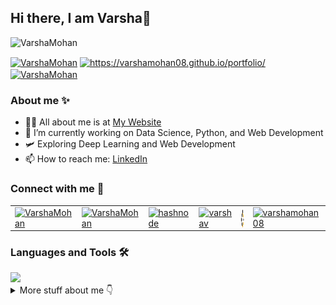 ## Hi there, I am Varsha👋

<!--
**varshamohan08/varshamohan08** is a ✨ _special_ ✨ repository because its `README.md` (this file) appears on your GitHub profile.

Here are some ideas to get you started:

- 🔭 I’m currently working on ...
- 🌱 I’m currently learning ...
- 👯 I’m looking to collaborate on ...
- 🤔 I’m looking for help with ...
- 💬 Ask me about ...
- 📫 How to reach me: ...
- 😄 Pronouns: ...
- ⚡ Fun fact: ...
-->



<p align="left"> <img src="https://komarev.com/ghpvc/?username=varshamohan08&label=Profile%20views&color=0e75b6&style=flat" alt="VarshaMohan" /> </p>

<a href="https://www.linkedin.com/in/varsha-mohan-496540196/" target="blank"><img align="center" src="https://img.shields.io/badge/-VarshaMohan-blue?style=flat-square&logo=Linkedin&logoColor=white&link=https://www.linkedin.com/in/varsha-mohan-496540196/" alt="VarshaMohan" height="20" width="100" /></a>
<a href="https://varshamohan08.github.io/portfolio/" target="blank"><img align="center" src="https://img.shields.io/badge/website-000000?style=for-the-badge&logo=About.me&logoColor=white&link=https://varshamohan08.github.io/portfolio/" alt="https://varshamohan08.github.io/portfolio/" height="20" width="90" /></a>
<a href="https://github.com/varshamohan08/" target="blank"><img align="center" src="https://img.shields.io/github/followers/varshamohan08?label=Follow&style=social&link=https://github.com/varshamohan08/" alt="VarshaMohan" height="20" width="90" /></a>

<!--
Banner code
<br>
    <img src="https://media.giphy.com/media/SWoSkN6DxTszqIKEqv/giphy.gif" alt="Coder GIF" width="500">
OR
    ![Banner](https://user-images.githubusercontent.com/29686102/122269982-7af63100-cefb-11eb-8ea0-b7a53bdf1cb9.png)
 </abc>
 -->

### About me :sparkles:

- 👨‍💻 All about me is at [My Website](https://varshamohan08.github.io/portfolio/)
- 🔭 I’m currently working on Data Science, Python, and Web Development
- 🛩️ Exploring Deep Learning and Web Development
- 📫 How to reach me: [LinkedIn](https://www.linkedin.com/in/varsha-mohan-496540196/)

 
<h3 align="left">Connect with me 🔗</h3>

<div>
  <table style="border-collapse: collapse; border: none;">
      <tr>
          <td style="border: none;">
             <a href="https://github.com/varshamohan08/" target="blank"><img align="center" src="https://skillicons.dev/icons?i=github" alt="VarshaMohan" height="30" width="40" /></a>
          </td>
          <td style="border: none; ">
              <a href="https://www.linkedin.com/in/varsha-mohan-496540196" target="blank"><img align="center" src="https://skillicons.dev/icons?i=linkedin" alt="VarshaMohan" height="30" width="40" /></a>
          </td>
          <td style="border: none;">
              <a href="https://varshv.hashnode.dev/" target="blank">
                <img src="https://github.com/get-icon/geticon/blob/master/icons/hashnode.svg" alt="hashnode" width="30px" height="30px">
              </a>
          </td>
          <td style="border: none;">
              <a href="https://dev.to/varshav" target="blank"><img src="https://skillicons.dev/icons?i=devto" alt="varshav" height="30" width="40" /></a>
          </td>
          <td style="border: none;">
              <a href="https://leetcode.com/u/varshvm/" target="blank"><img align="center" src="https://github.com/mrankitgupta/mrankitgupta/blob/main/images/leetcode.svg" alt="varshvm" height="30" width="40" /></a>
          </td>
          <td style="border: none;">
              <a href="https://www.hackerrank.com/profile/varshamohan08" target="blank"><img align="center" src="https://raw.githubusercontent.com/rahuldkjain/github-profile-readme-generator/master/src/images/icons/Social/hackerrank.svg" alt="varshamohan08" height="30" width="40" /></a>
          </td>
      </tr>
  </table>
</div>



<h3 align="left">Languages and Tools 🛠️ </h3>
<div>
    <a href="#">
    <img src="https://skillicons.dev/icons?i=python,typescript,javascript,html,css,git,mysql,postgresql,django,angular,bootstrap,tailwind,linux,docker,pandas,numpy" />
    </a>
</div>


<details>
<summary>
More stuff about me 👇
</summary>

<br >

<!--
<h3 align="left">Wanna see my blogs:question: 📝</h3>
<!-- BLO-POST-LIST:START -->

<!-- BLO-POST-LIST:END -->
    
<h3 align="left">Github Stats 📊 </h3>

[![Top Langs](https://github-readme-stats.vercel.app/api/top-langs/?username=varshamohan08&layout=compact)](https://github.com/varshamohan08)
[![Varsha's GitHub stats](https://github-readme-stats.vercel.app/api?username=varshamohan08&show_icons=true)](https://github.com/varshamohan08)

[![Varsha's GitHub stats](https://github-readme-streak-stats.herokuapp.com/?user=varshamohan08&)](https://github.com/varshamohan08)
    
<h3 align="left">Support 👐</h3>
<p><a href="https://www.buymeacoffee.com/varshamohan08"> <img align="left" src="https://cdn.buymeacoffee.com/buttons/v2/default-yellow.png" height="50" width="210" alt="varshamohan08" /></a></p><br><br>

<br >
</details>
